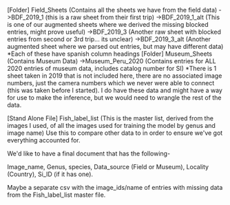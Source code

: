 [Folder] Field_Sheets (Contains all the sheets we have from the field data)
->BDF_2019_1 (this is a raw sheet from their first trip)
->BDF_2019_1_alt (This is one of our augmented sheets where we derived the missing blocked entries, might prove useful)
->BDF_2019_3 (Another raw sheet with blocked entries from second or 3rd trip... its unclear)
->BDF_2019_3_alt (Another augmented sheet where we parsed out entries, but may have different data)
*Each of these have spanish column headings
[Folder] Museum_Sheets (Contains Museum Data)
->Museum_Peru_2020 (Contains entries for ALL 2020 entries of museum data, includes catalog number for SI)
*There is 1 sheet taken in 2019 that is not included here, there are no associated image numbers, just the camera numbers which we never were able to connect (this was taken before I started). I do have these data and might have a way for use to make the inference, but we would need to wrangle the rest of the data.

[Stand Alone File] Fish_label_list (This is the master list, derived from the images I used, of all the images used for training the model by genus and image name)
Use this to compare other data to in order to ensure we've got everything accounted for. 

We'd like to have a final document that has the following-

Image_name, Genus, species, Data_source (Field or Museum), Locality (Country), Si_ID (if it has one). 

Maybe a separate csv with the image_ids/name of entries with missing data from the Fish_label_list master file.
